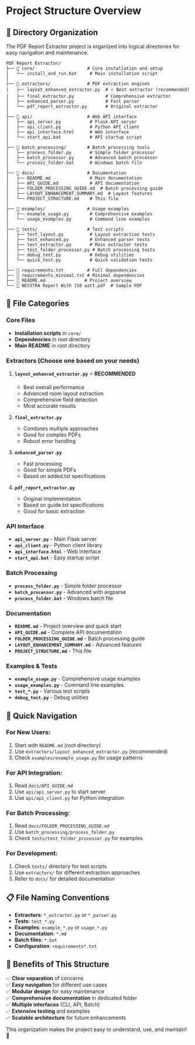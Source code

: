 # Project Structure Overview

## 📁 **Directory Organization**

The PDF Report Extractor project is organized into logical directories for easy navigation and maintenance.

```
PDF Report Extractor/
├── 📁 core/                    # Core installation and setup
│   └── install_and_run.bat     # Main installation script
│
├── 📁 extractors/              # PDF extraction engines
│   ├── layout_enhanced_extractor.py  # ⭐ Best extractor (recommended)
│   ├── final_extractor.py            # Comprehensive extractor
│   ├── enhanced_parser.py            # Fast parser
│   └── pdf_report_extractor.py       # Original extractor
│
├── 📁 api/                     # Web API interface
│   ├── api_server.py           # Flask API server
│   ├── api_client.py           # Python API client
│   ├── api_interface.html      # Web interface
│   └── start_api.bat           # API startup script
│
├── 📁 batch_processing/        # Batch processing tools
│   ├── process_folder.py       # Simple folder processor
│   ├── batch_processor.py      # Advanced batch processor
│   └── process_folder.bat      # Windows batch file
│
├── 📁 docs/                    # Documentation
│   ├── README.md               # Main documentation
│   ├── API_GUIDE.md            # API documentation
│   ├── FOLDER_PROCESSING_GUIDE.md  # Batch processing guide
│   ├── LAYOUT_ENHANCEMENT_SUMMARY.md  # Layout features
│   └── PROJECT_STRUCTURE.md    # This file
│
├── 📁 examples/                # Usage examples
│   ├── example_usage.py        # Comprehensive examples
│   └── usage_examples.py       # Command line examples
│
├── 📁 tests/                   # Test scripts
│   ├── test_layout.py          # Layout extraction tests
│   ├── test_enhanced.py        # Enhanced parser tests
│   ├── test_extractor.py       # Main extractor tests
│   ├── test_folder_processor.py # Batch processing tests
│   ├── debug_test.py           # Debug utilities
│   └── quick_test.py           # Quick validation tests
│
├── 📄 requirements.txt         # Full dependencies
├── 📄 requirements_minimal.txt # Minimal dependencies
├── 📄 README.md               # Project overview
└── 📄 NESSTRA Report With 150 watt.pdf  # Sample PDF
```

## 🎯 **File Categories**

### **Core Files**
- **Installation scripts** in `core/`
- **Dependencies** in root directory
- **Main README** in root directory

### **Extractors** (Choose one based on your needs)
1. **`layout_enhanced_extractor.py`** ⭐ **RECOMMENDED**
   - Best overall performance
   - Advanced room layout extraction
   - Comprehensive field detection
   - Most accurate results

2. **`final_extractor.py`**
   - Combines multiple approaches
   - Good for complex PDFs
   - Robust error handling

3. **`enhanced_parser.py`**
   - Fast processing
   - Good for simple PDFs
   - Based on added.txt specifications

4. **`pdf_report_extractor.py`**
   - Original implementation
   - Based on guide.txt specifications
   - Good for basic extraction

### **API Interface**
- **`api_server.py`** - Main Flask server
- **`api_client.py`** - Python client library
- **`api_interface.html`** - Web interface
- **`start_api.bat`** - Easy startup script

### **Batch Processing**
- **`process_folder.py`** - Simple folder processor
- **`batch_processor.py`** - Advanced with argparse
- **`process_folder.bat`** - Windows batch file

### **Documentation**
- **`README.md`** - Project overview and quick start
- **`API_GUIDE.md`** - Complete API documentation
- **`FOLDER_PROCESSING_GUIDE.md`** - Batch processing guide
- **`LAYOUT_ENHANCEMENT_SUMMARY.md`** - Advanced features
- **`PROJECT_STRUCTURE.md`** - This file

### **Examples & Tests**
- **`example_usage.py`** - Comprehensive usage examples
- **`usage_examples.py`** - Command line examples
- **`test_*.py`** - Various test scripts
- **`debug_test.py`** - Debug utilities

## 🚀 **Quick Navigation**

### **For New Users:**
1. Start with `README.md` (root directory)
2. Use `extractors/layout_enhanced_extractor.py` (recommended)
3. Check `examples/example_usage.py` for usage patterns

### **For API Integration:**
1. Read `docs/API_GUIDE.md`
2. Use `api/api_server.py` to start server
3. Use `api/api_client.py` for Python integration

### **For Batch Processing:**
1. Read `docs/FOLDER_PROCESSING_GUIDE.md`
2. Use `batch_processing/process_folder.py`
3. Check `tests/test_folder_processor.py` for examples

### **For Development:**
1. Check `tests/` directory for test scripts
2. Use `extractors/` for different extraction approaches
3. Refer to `docs/` for detailed documentation

## 📋 **File Naming Conventions**

- **Extractors**: `*_extractor.py` or `*_parser.py`
- **Tests**: `test_*.py`
- **Examples**: `example_*.py` or `usage_*.py`
- **Documentation**: `*.md`
- **Batch files**: `*.bat`
- **Configuration**: `requirements*.txt`

## 🎉 **Benefits of This Structure**

✅ **Clear separation** of concerns  
✅ **Easy navigation** for different use cases  
✅ **Modular design** for easy maintenance  
✅ **Comprehensive documentation** in dedicated folder  
✅ **Multiple interfaces** (CLI, API, Batch)  
✅ **Extensive testing** and examples  
✅ **Scalable architecture** for future enhancements  

This organization makes the project easy to understand, use, and maintain! 🚀
